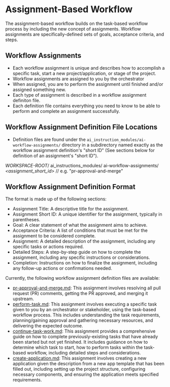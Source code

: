 # Assignment-Based Workflow

The assignment-based workflow builds on the task-based workflow process by including the  new concept of assignments. Workflow assignments are specifically-defined sets of goals,  acceptance criteria, and steps.

## Workflow Assignments

* Each workflow assignment is unique and describes how to accomplish a specific task, start a new project/application, or stage of the project.
* Workflow assignments are assigned to you by the orchestrator
* When assigned, you are to perform the assignment until finished and/or assigned something new.
* Each type of assignment is described in a workflow assignment definiton file.
* Each definition file contains everything you need to know to be able to perform and complete an assignment successfully.

## Workflow Assignment Definition File Locations

* Definition files are found under the `ai_instruction_modules/ai-workflow-assignments/` directory in a subdirectory named exactly as the workflow assignment definition's "short ID" (See sections below for definition of an assignment's "short ID").

*WORKSPACE-ROOT*/
    ai_instructions_modules/
        ai-workflow-assignments/
            *<assignment_short_id>*        // e.g. "pr-approval-and-merge"

## Workflow Assignment Definition Format

The format is made up of the following sections:

* Assignment Title: A descriptive title for the assignment.
* Assignment Short ID: A unique identifier for the assignment, typically in parentheses.
* Goal: A clear statement of what the assignment aims to achieve.
* Acceptance Criteria: A list of conditions that must be met for the assignment to be considered complete.
* Assignment: A detailed description of the assignment, including any specific tasks or actions required.
* Detailed Steps: A step-by-step guide on how to complete the assignment, including any specific instructions or considerations.
* Completion: Instructions on how to finalize the assignment, including any follow-up actions or confirmations needed.

Currently, the following workflow assignment definition files are available:

* [pr-approval-and-merge.md](pr-approval-and-merge.md): This assignment involves resolving all pull request (PR) comments, getting the PR approved, and merging it upstream.
* [perform-task.md](perform-task.md): This assignment involves executing a specific task given to you by an orchestrator or stakeholder, using the task-based workflow process.  This includes understanding the task requirements, planning/gaining approval and gathering necessary resources, and delivering the expected outcome.
* [continue-task-work.md](continue-task-work.md): This assignment provides a comprehensive guide on how to complete previously-existing tasks that have already been started but not yet finished. It includes guidance on how to determine which task to start, how to perform tasks within the task-based workflow, including detailed steps and considerations.
* [create-application.md](create-application.md): This assignment involves creating a new application given the description from a new app template that has been filled out, including setting up the project structure, configuring necessary components, and ensuring the application meets specified requirements.
